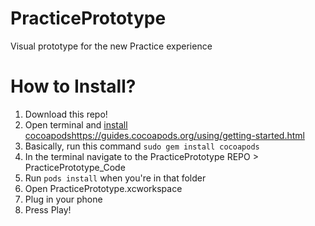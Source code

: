 # PracticePrototype
Visual prototype for the new Practice experience

# How to Install?
1. Download this repo!
2. Open terminal and [install cocoapods](https://guides.cocoapods.org/using/getting-started.html)https://guides.cocoapods.org/using/getting-started.html
3.   Basically, run this command ```sudo gem install cocoapods```
4. In the terminal navigate to the PracticePrototype REPO > PracticePrototype_Code
5. Run ```pods install``` when you're in that folder
6. Open PracticePrototype.xcworkspace
7. Plug in your phone
8. Press Play!
